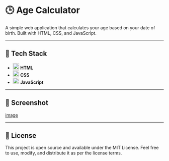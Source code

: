 # 🕒 Age Calculator  

A simple web application that calculates your age based on your date of birth. Built with HTML, CSS, and JavaScript.

---

## 🚀 Tech Stack  

- <img src="https://cdn.jsdelivr.net/gh/devicons/devicon/icons/html5/html5-plain.svg" alt="HTML logo" width="20" height="20"/> **HTML**  
- <img src="https://cdn.jsdelivr.net/gh/devicons/devicon/icons/css3/css3-plain.svg" alt="CSS logo" width="20" height="20"/> **CSS**  
- <img src="https://cdn.jsdelivr.net/gh/devicons/devicon/icons/javascript/javascript-plain.svg" alt="JavaScript logo" width="20" height="20"/> **JavaScript**  

---



## 📸 Screenshot  

[image](https://github.com/user-attachments/assets/ace1a394-e7f9-44b7-bc17-51a8481afcd3)


---

## 📜 License  

This project is open source and available under the MIT License. Feel free to use, modify, and distribute it as per the license terms.
